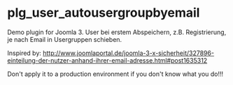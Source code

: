 # plg_user_autousergroupbyemail
Demo plugin for Joomla 3. User bei erstem Abspeichern, z.B. Registrierung, je nach Email in Usergruppen schieben.

Inspired by:
http://www.joomlaportal.de/joomla-3-x-sicherheit/327896-einteilung-der-nutzer-anhand-ihrer-email-adresse.html#post1635312

Don't apply it to a production environment if you don't know what you do!!!
